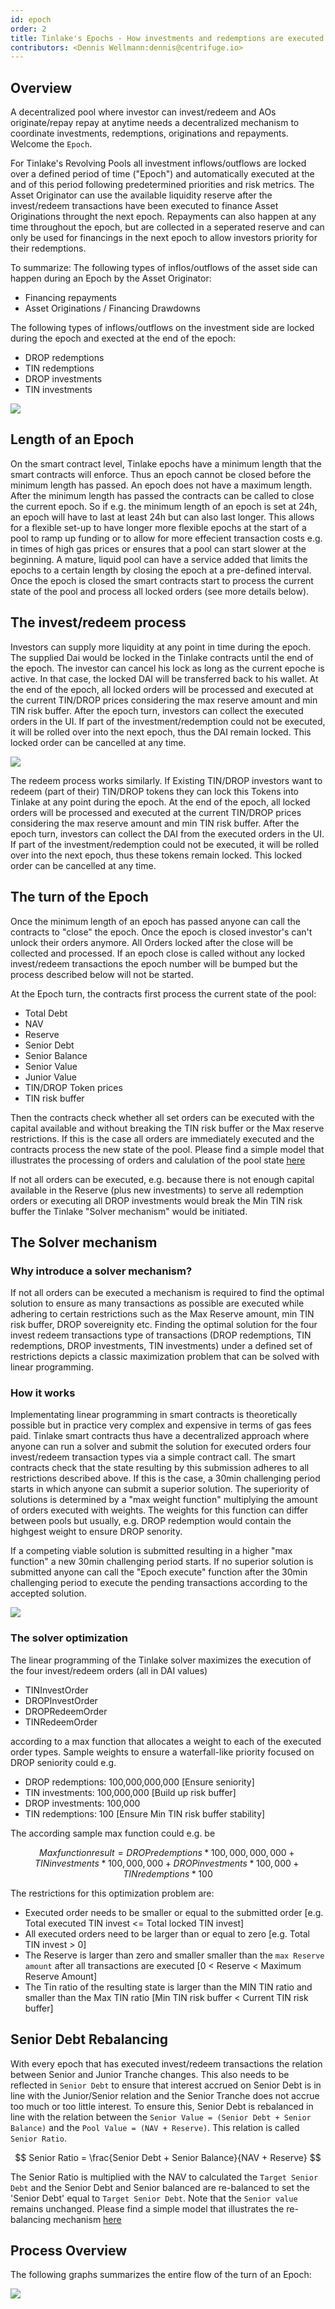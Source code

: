 ```yaml
---
id: epoch
order: 2
title: Tinlake's Epochs - How investments and redemptions are executed
contributors: <Dennis Wellmann:dennis@centrifuge.io>
---
```


## Overview

A decentralized pool where investor can invest/redeem and AOs originate/repay repay at anytime needs a decentralized mechanism to coordinate investments, redemptions, originations and repayments. Welcome the `Epoch`.

For Tinlake's Revolving Pools all investment inflows/outflows are locked over a defined period of time ("Epoch") and automatically executed at the and of this period following predetermined priorities and risk metrics. The Asset Originator can use the available liquidity reserve after the invest/redeem transactions have been executed to finance Asset Originations throught the next epoch. Repayments can also happen at any time throughout the epoch, but are collected in a seperated reserve and can only be used for financings in the next epoch to allow investors priority for their redemptions.

To summarize: The following types of inflos/outflows of the asset side can happen during an Epoch by the Asset Originator:

- Financing repayments
- Asset Originations / Financing Drawdowns

The following types of inflows/outflows on the investment side are locked during the epoch and exected at the end of the epoch:

- DROP redemptions
- TIN redemptions
- DROP investments
- TIN investments

![](./images/inflows_outflows.png)

## Length of an Epoch

On the smart contract level, Tinlake epochs have a minimum length that the smart contracts will enforce. Thus an epoch cannot be closed before the minimum length has passed. An epoch does not have a maximum length. After the minimum length has passed the contracts can be called to close the current epoch. So if e.g. the minimum length of an epoch is set at 24h, an epoch will have to last at least 24h but can also last longer. This allows for a flexible set-up to have longer more flexible epochs at the start of a pool to ramp up funding or to allow for more effecient transaction costs e.g. in times of high gas prices or ensures that a pool can start slower at the beginning. A mature, liquid pool can have a service added that limits the epochs to a certain length by closing the epoch at a pre-defined interval. Once the epoch is closed the smart contracts start to process the current state of the pool and process all locked orders (see more details below).

## The invest/redeem process

Investors can supply more liquidity at any point in time during the epoch. The supplied Dai would be locked in the Tinlake contracts until the end of the epoch. The investor can cancel his lock as long as the current epoche is active. In that case, the locked DAI will be transferred back to his wallet. At the end of the epoch, all locked orders will be processed and executed at the current TIN/DROP prices considering the max reserve amount and min TIN risk buffer. After the epoch turn, investors can collect the executed orders in the UI. If part of the investment/redemption could not be executed, it will be rolled over into the next epoch, thus the DAI remain locked. This locked order can be cancelled at any time.

![](./images/invest_redeem_process.png)

The redeem process works similarly. If Existing TIN/DROP investors want to redeem (part of their) TIN/DROP tokens they can lock this Tokens into Tinlake at any point during the epoch. At the end of the epoch, all locked orders will be processed and executed at the current TIN/DROP prices considering the max reserve amount and min TIN risk buffer. After the epoch turn, investors can collect the DAI from the executed orders in the UI. If part of the investment/redemption could not be executed, it will be rolled over into the next epoch, thus these tokens remain locked. This locked order can be cancelled at any time.

## The turn of the Epoch

Once the minimum length of an epoch has passed anyone can call the contracts to "close" the epoch. Once the epoch is closed investor's can't unlock their orders anymore. All Orders locked after the close will be collected and processed. If an epoch close is called without any locked invest/redeem transactions the epoch number will be bumped but the process described below will not be started.

At the Epoch turn, the contracts first process the current state of the pool:

- Total Debt
- NAV
- Reserve
- Senior Debt
- Senior Balance
- Senior Value
- Junior Value
- TIN/DROP Token prices
- TIN risk buffer

Then the contracts check whether all set orders can be executed with the capital available and without breaking the TIN risk buffer or the Max reserve restrictions. If this is the case all orders are immediately executed and the contracts process the new state of the pool. Please find a simple model that illustrates the processing of orders and calulation of the pool state [here](https://docs.google.com/spreadsheets/d/1mkIbWzhD7IXbnbYXKreTMYuaZJEzyTVqllhJnP4YdPs/edit#gid=161507348)

If not all orders can be executed, e.g. because there is not enough capital available in the Reserve (plus new investments) to serve all redemption orders or executing all DROP investments would break the Min TIN risk buffer the Tinlake "Solver mechanism" would be initiated.

## The Solver mechanism

### Why introduce a solver mechanism?

If not all orders can be executed a mechanism is required to find the optimal solution to ensure as many transactions as possible are executed while adhering to certain restrictions such as the Max Reserve amount, min TIN risk buffer, DROP sovereignity etc. Finding the optimal solution for the four invest redeem transactions type of transactions (DROP redemptions, TIN redemptions, DROP investments, TIN investments) under a defined set of restrictions depicts a classic maximization problem that can be solved with linear programming.

### How it works

Implementating linear programming in smart contracts is theoretically possible but in practice very complex and expensive in terms of gas fees paid. Tinlake smart contracts thus have a decentralized approach where anyone can run a solver and submit the solution for executed orders four invest/redeem transaction types via a simple contract call. The smart contracts check that the state resulting by this submission adheres to all restrictions described above. If this is the case, a 30min challenging period starts in which anyone can submit a superior solution. The superiority of solutions is determined by a "max weight function" multiplying the amount of orders executed with weights. The weights for this function can differ between pools but usually, e.g. DROP redemption would contain the highgest weight to ensure DROP senority.

If a competing viable solution is submitted resulting in a higher "max function" a new 30min challenging period starts. If no superior solution is submitted anyone can call the "Epoch execute" function after the 30min challenging period to execute the pending transactions according to the accepted solution.

![](./images/solver_mechanism.png)

### The solver optimization

The linear programming of the Tinlake solver maximizes the execution of the four invest/redeem orders (all in DAI values)

- TINInvestOrder
- DROPInvestOrder
- DROPRedeemOrder
- TINRedeemOrder

according to a max function that allocates a weight to each of the executed order types. Sample weights to ensure a waterfall-like priority focused on DROP seniority could e.g.

- DROP redemptions: 100,000,000,000 [Ensure seniority]
- TIN investments: 100,000,000 [Build up risk buffer]
- DROP investments: 100,000
- TIN redemptions: 100 [Ensure Min TIN risk buffer stability]

The according sample max function could e.g. be

$$
Maxfunctionresult = DROP redemptions * 100,000,000,000 +  TIN investments * 100,000,000 + DROP investments * 100,000 + TIN redemptions * 100
$$

The restrictions for this optimization problem are:

- Executed order needs to be smaller or equal to the submitted order [e.g. Total executed TIN invest <= Total locked TIN invest]
- All executed orders need to be larger than or equal to zero [e.g. Total TIN invest > 0]
- The Reserve is larger than zero and smaller smaller than the `max Reserve amount` after all transactions are executed [0 < Reserve < Maximum Reserve Amount]
- The Tin ratio of the resulting state is larger than the MIN TIN ratio and smaller than the Max TIN ratio [Min TIN risk buffer < Current TIN risk buffer]

## Senior Debt Rebalancing

With every epoch that has executed invest/redeem transactions the relation between Senior and Junior Tranche changes. This also needs to be reflected in `Senior Debt` to ensure that interest accrued on Senior Debt is in line with the Junior/Senior relation and the Senior Tranche does not accrue too much or too little interest. To ensure this, Senior Debt is rebalanced in line with the relation between the `Senior Value = (Senior Debt + Senior Balance)` and the `Pool Value = (NAV + Reserve)`. This relation is called `Senior Ratio`.

$$
Senior Ratio = \frac{Senior Debt + Senior Balance}{NAV + Reserve}
$$

The Senior Ratio is multiplied with the NAV to calculated the `Target Senior Debt` and the Senior Debt and Senior balanced are re-balanced to set the 'Senior Debt' equal to `Target Senior Debt`. Note that the `Senior value` remains unchanged. Please find a simple model that illustrates the re-balancing mechanism [here](https://docs.google.com/spreadsheets/d/1mkIbWzhD7IXbnbYXKreTMYuaZJEzyTVqllhJnP4YdPs/edit#gid=880740688)

## Process Overview

The following graphs summarizes the entire flow of the turn of an Epoch:

![](./images/solver_mechanism_process_overview.png)
